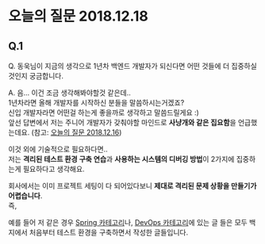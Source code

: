 # 오늘의 질문 2018.12.18

## Q.1

Q. 동욱님이 지금의 생각으로 1년차 백엔드 개발자가 되신다면 어떤 것들에 더 집중하실 것인지 궁금합니다.  
  
A. 음... 이건 조금 생각해봐야할것 같은데..  
1년차라면 올해 개발자를 시작하신 분들을 말씀하시는거겠죠?  
신입 개발자라면 어떤걸 하는게 좋을까로 생각하고 말씀드릴게요 :)  
앞선 답변에서 저는 주니어 개발자가 갖춰야할 마인드로 **사냥개와 같은 집요함**을 언급했는데요. (참고: [오늘의 질문 2018.12.16](https://jojoldu.tistory.com/360))  
  
이것 외에 기술적으로 필요하다면..  
저는 **격리된 테스트 환경 구축 연습**과 **사용하는 시스템의 디버깅 방법**이 2가지에 집중하는게 필요하다고 생각해요.  
  
회사에서는 이미 프로젝트 세팅이 다 되어있다보니 **제대로 격리된 문제 상황을 만들기가 어렵습니다**.  
즉,  

예를 들어 저 같은 경우 [Spring 카테고리](https://jojoldu.tistory.com/category/Spring)나, [DevOps 카테고리](https://jojoldu.tistory.com/category/DevOps)에 있는 글 들은 모두 백지에서 처음부터 테스트 환경을 구축하면서 작성한 글들입니다.  
  

